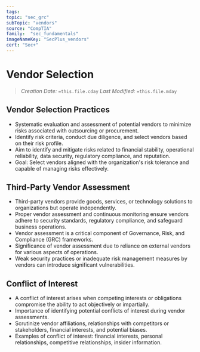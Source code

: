 ```yaml
---
tags:
topic: "sec_grc"
subTopic: "vendors"
source: "CompTIA"
family:  "sec_fundamentals"
imageNameKey: "SecPlus_vendors" 
cert: "Sec+"
---
```

# Vendor Selection
> *Creation Date:* `=this.file.cday`
> *Last Modified:* `=this.file.mday`

## Vendor Selection Practices

- Systematic evaluation and assessment of potential vendors to minimize risks associated with outsourcing or procurement.
- Identify risk criteria, conduct due diligence, and select vendors based on their risk profile.
- Aim to identify and mitigate risks related to financial stability, operational reliability, data security, regulatory compliance, and reputation.
- Goal: Select vendors aligned with the organization's risk tolerance and capable of managing risks effectively.

## Third-Party Vendor Assessment

- Third-party vendors provide goods, services, or technology solutions to organizations but operate independently.
- Proper vendor assessment and continuous monitoring ensure vendors adhere to security standards, regulatory compliance, and safeguard business operations.
- Vendor assessment is a critical component of Governance, Risk, and Compliance (GRC) frameworks.
- Significance of vendor assessment due to reliance on external vendors for various aspects of operations.
- Weak security practices or inadequate risk management measures by vendors can introduce significant vulnerabilities.

## Conflict of Interest

- A conflict of interest arises when competing interests or obligations compromise the ability to act objectively or impartially.
- Importance of identifying potential conflicts of interest during vendor assessments.
- Scrutinize vendor affiliations, relationships with competitors or stakeholders, financial interests, and potential biases.
- Examples of conflict of interest: financial interests, personal relationships, competitive relationships, insider information.


